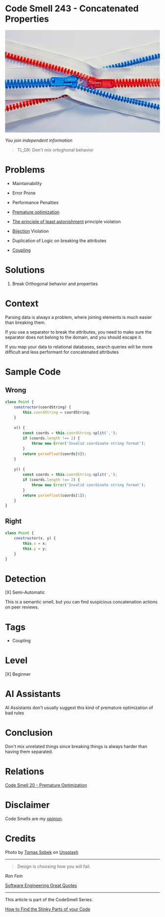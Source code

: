# Code Smell 243 - Concatenated Properties
            
![Code Smell 243 - Concatenated Properties](Code%20Smell%20243%20-%20Concatenated%20Properties.jpg)

*You join independent information*

> TL;DR: Don't mix ortoghonal behavior

# Problems

- Maintainability

- Error Prone

- Performance Penalties

- [Premature optimization](https://github.com/mcsee/Software-Design-Articles/tree/main/Articles/Code%20Smells/Code%20Smell%2020%20-%20Premature%20Optimization/readme.md)

- [The principle of least astonishment](https://en.wikipedia.org/wiki/Principle_of_least_astonishment) principle violation

- [Bijection](https://github.com/mcsee/Software-Design-Articles/tree/main/Articles/Theory/The%20One%20and%20Only%20Software%20Design%20Principle/readme.md) Violation

- Duplication of Logic on breaking the attributes

- [Coupling](https://github.com/mcsee/Software-Design-Articles/tree/main/Articles/Theory/Coupling%20-%20The%20one%20and%20only%20software%20design%20problem/readme.md)

# Solutions

1. Break Orthogonal behavior and properties

# Context

Parsing data is always a problem, where joining elements is much easier than breaking them.

If you use a separator to break the attributes, you need to make sure the separator does not belong to the domain, and you should escape it.

If you map your data to relational databases, search queries will be more difficult and less performant for concatenated attributes

# Sample Code

## Wrong

[Gist Url]: # (https://gist.github.com/mcsee/ed66e002ac7cf031d7256b7529a1624d)

```javascript
class Point {
    constructor(coordString) {
        this.coordString = coordString;
    }

    x() {
        const coords = this.coordString.split(',');
        if (coords.length !== 2) {
            throw new Error('Invalid coordinate string format');
        }
        return parseFloat(coords[0]);
    }

    y() {
        const coords = this.coordString.split(',');
        if (coords.length !== 2) {
            throw new Error('Invalid coordinate string format');
        }
        return parseFloat(coords[1]);
    }
}
```

## Right

[Gist Url]: # (https://gist.github.com/mcsee/7a5cb375b631c683845d61095b0d9ded)

```javascript
class Point {
    constructor(x, y) {
        this.x = x;
        this.y = y;
    }
}
```

# Detection

[X] Semi-Automatic 

This is a semantic smell, but you can find suspicious concatenation actions on peer reviews. 

# Tags

- Coupling

# Level

[X] Beginner 

# AI Assistants

AI Assistants don't usually suggest this kind of premature optimization of bad rules

# Conclusion

Don't mix unrelated things since breaking things is always harder than having them separated.

# Relations

[Code Smell 20 - Premature Optimization](https://github.com/mcsee/Software-Design-Articles/tree/main/Articles/Code%20Smells/Code%20Smell%2020%20-%20Premature%20Optimization/readme.md)

# Disclaimer

Code Smells are my [opinion](https://github.com/mcsee/Software-Design-Articles/tree/main/Articles/Blogging/I%20Wrote%20More%20than%2090%20Articles%20on%202021%20Here%20is%20What%20I%20Learned/readme.md).

# Credits

Photo by [Tomas Sobek](https://unsplash.com/@tomas_nz) on [Unsplash](https://unsplash.com/photos/photo-of-red-and-blue-zippers-nVqNmnAWz3A)
    
* * *

>Design is choosing how you will fail.

_Ron Fein_

[Software Engineering Great Quotes](https://github.com/mcsee/Software-Design-Articles/tree/main/Articles/Quotes/Software%20Engineering%20Great%20Quotes/readme.md)

* * *

This article is part of the CodeSmell Series.

[How to Find the Stinky Parts of your Code](https://github.com/mcsee/Software-Design-Articles/tree/main/Articles/Code%20Smells/How%20to%20Find%20the%20Stinky%20parts%20of%20your%20Code/readme.md)